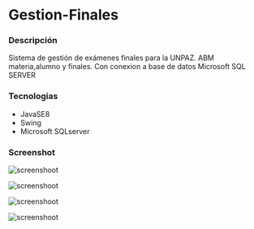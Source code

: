 # Gestion-Finales

### Descripción

Sistema de gestión de exámenes finales para la UNPAZ. ABM materia,alumno y finales. Con conexion a base de datos Microsoft SQL SERVER

### Tecnologias
* JavaSE8
* Swing
* Microsoft SQLserver

### Screenshot
![screenshoot](https://i.ibb.co/HKPtLPS/principal.jpg)

![screenshoot](https://i.ibb.co/F7s3D1r/modulos.jpg)

![screenshoot](https://i.ibb.co/xLFjQH8/pacientes.jpg)

![screenshoot](https://i.ibb.co/sjS3RbT/turnos.jpg)

